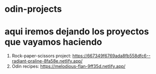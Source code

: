 # odin-projects
# aqui iremos dejando los proyectos que vayamos haciendo

1. Rock-paper-scissors project: https://667349f6769ada8fb558dfc6--radiant-praline-8fa58e.netlify.app/
2. Odin recipes: https://melodious-flan-9ff35d.netlify.app/
